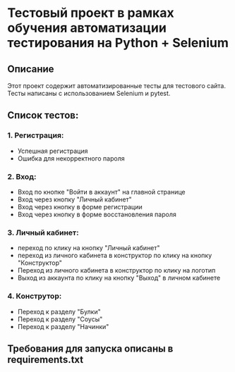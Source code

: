 # Тестовый проект в рамках обучения автоматизации тестирования на Python + Selenium

## Описание

Этот проект содержит автоматизированные тесты для тестового сайта.
Тесты написаны с использованием Selenium и pytest.

 ## Список тестов:

### 1. Регистрация:
- Успешная регистрация
- Ошибка для некорректного пароля

### 2. Вход:
- Вход по кнопке "Войти в аккаунт" на главной странице
- Вход через кнопку "Личный кабинет"
- Вход через кнопку в форме регистрации
- Вход через кнопку в форме восстановления пароля

### 3. Личный кабинет:
- переход по клику на кнопку "Личный кабинет"
- переход из личного кабинета в конструктор по клику на кнопку "Конструктор"
- Переход из личного кабинета в конструктор по клику на логотип
- Выход из аккаунта по клику на кнопку "Выход" в личном кабинете

### 4. Конструтор:
- Переход к разделу "Булки"
- Переход к разделу "Соусы"
- Переход к разделу "Начинки"

## Требования для запуска описаны в requirements.txt